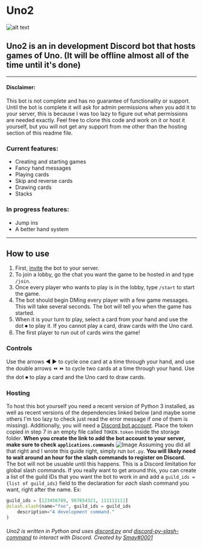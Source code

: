# Uno2
![alt text](https://cdn.discordapp.com/attachments/742986384113008712/830589793037451294/UNO_Logo.png "Uno!")
## Uno2 is an in development Discord bot that hosts games of Uno. (It will be offline almost all of the time until it's done)
---
#### Disclaimer: 
  This bot is not complete and has no guarantee of functionality or support. Until the bot is complete it will ask for admin permissions when you add it to your server, this is because I was too lazy to figure out what permissions are needed exactly. Feel free to clone this code and work on it or host it yourself, but you will not get any support from me other than the hosting section of this readme file.
### Current features:
  * Creating and starting games
  * Fancy hand messages
  * Playing cards
  * Skip and reverse cards
  * Drawing cards
  * Stacks

### In progress features:
  * Jump ins
  * A better hand system
---
## How to use
1. First, [invite](https://discord.com/api/oauth2/authorize?client_id=736418090627235951&permissions=8&scope=bot%20applications.commands) the bot to your server.
2. To join a lobby, go the chat you want the game to be hosted in and type `/join`.
3. Once every player who wants to play is in the lobby, type `/start` to start the game.
4. The bot should begin DMing every player with a few game messages. This will take several seconds. The bot will tell you when the game has started.
5. When it is your turn to play, select a card from your hand and use the dot ⏺ to play it. If you cannot play a card, draw cards with the Uno card.
6. The first player to run out of cards wins the game!

### Controls
Use the arrows ◀ ▶ to cycle one card at a time through your hand, and use the double arrows ⏪ ⏩ to cycle two cards at a time through your hand. Use the dot ⏺ to play a card and the Uno card to draw cards. 

### Hosting
To host this bot yourself you need a recent version of Python 3 installed, as well as recent versions of the dependencies linked below (and maybe some others I'm too lazy to check just read the error message if one of them is missing). Additionally, you will need a [Discord bot account](https://discordpy.readthedocs.io/en/stable/discord.html#discord-intro). Place the token copied in step 7 in an empty file called `TOKEN.token` inside the storage folder. **When you create the link to add the bot account to your server, make sure to check `applications.commands`** ![Image](https://discord-py-slash-command.readthedocs.io/en/latest/_images/scope.jpg) Assuming you did all that right and I wrote this guide right, simply run `bot.py`. **You will likely need to wait around an hour for the slash commands to register on Discord.** The bot will not be usuable until this happens. This is a Discord limitation for global slash commands. If you really want to get around this, you can create a list of the guild IDs that you want the bot to work in and add a `guild_ids = {list of guild_ids}` field to the declaration for *each* slash command you want, right after the name. Ex:
```py
guild_ids = [123456789, 987654321, 111111111]
@slash.slash(name="foo", guild_ids = guild_ids
    description="A development command."
)
```

###### Uno2 is written in Python and uses [discord.py](https://discordpy.readthedocs.io/en/stable/) and [discord-py-slash-command](https://pypi.org/project/discord-py-slash-command/) to interact with Discord. Created by [Smay#0001](https://discordapp.com/users/243759220057571328)
